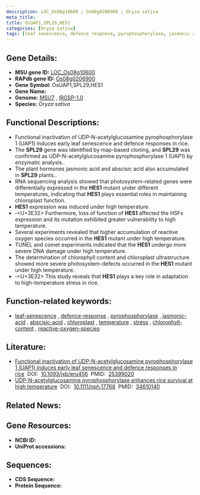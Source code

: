 ```yaml
---
description: LOC_Os08g10600 ; Os08g0206900 ; Oryza sativa
meta_title:
title: OsUAP1,SPL29,HES1
categories: [Oryza sativa]
tags: [leaf senescence, defence response, pyrophosphorylase, jasmonic acid, abscisic acid, chloroplast, temperature, stress, chlorophyll content, reactive oxygen species]
---
```


## Gene Details:
- **MSU gene ID:** [LOC_Os08g10600](http://rice.uga.edu/cgi-bin/ORF_infopage.cgi?orf=LOC_Os08g10600)  
- **RAPdb gene ID:** [Os08g0206900](https://rapdb.dna.affrc.go.jp/locus/?name=Os08g0206900)  
- **Gene Symbol:** OsUAP1,SPL29,HES1
- **Gene Name:**
- **Genome:**  [MSU7](http://rice.uga.edu/)&nbsp;,&nbsp;[IRGSP-1.0](https://rapdb.dna.affrc.go.jp/download/irgsp1.html)
- **Species:** *Oryza sativa*

## Functional Descriptions:
   - Functional inactivation of UDP-N-acetylglucosamine pyrophosphorylase 1 (UAP1) induces early leaf senescence and defence responses in rice.
   - The **SPL29** gene was identified by map-based cloning, and **SPL29** was confirmed as UDP-N-acetylglucosamine pyrophosphorylase 1 (UAP1) by enzymatic analysis..
   - The plant hormones jasmonic acid and abscisic acid also accumulated in **SPL29** plants..
   - RNA sequencing analysis showed that photosystem-related genes were differentially expressed in the **HES1** mutant under different temperatures, indicating that **HES1** plays essential roles in maintaining chloroplast function.
   - **HES1** expression was induced under high temperature.
   - ‐<f5><U+3E32> Furthermore, loss of function of **HES1** affected the HSFs expression and its mutation exhibited greater vulnerability to high temperature.
   - Several experiments revealed that higher accumulation of reactive oxygen species occurred in the **HES1** mutant under high temperature.
   - TUNEL and comet experiments indicated that the **HES1** undergo more severe DNA damage under high temperature.
   - The determination of chlorophyll content and chloroplast ultrastructure showed more severe photosystem-defects occurred in the **HES1** mutant under high temperature.
   - ‐<f5><U+3E32> This study reveals that **HES1** plays a key role in adaptation to high-temperature stress in rice.

## Function-related keywords:
   - [leaf-senescence](/tags/leaf-senescence/)&nbsp;,&nbsp;[defence-response](/tags/defence-response/)&nbsp;,&nbsp;[pyrophosphorylase](/tags/pyrophosphorylase/)&nbsp;,&nbsp;[jasmonic-acid](/tags/jasmonic-acid/)&nbsp;,&nbsp;[abscisic-acid](/tags/abscisic-acid/)&nbsp;,&nbsp;[chloroplast](/tags/chloroplast/)&nbsp;,&nbsp;[temperature](/tags/temperature/)&nbsp;,&nbsp;[stress](/tags/stress/)&nbsp;,&nbsp;[chlorophyll-content](/tags/chlorophyll-content/)&nbsp;,&nbsp;[reactive-oxygen-species](/tags/reactive-oxygen-species/)

## Literature:
   - [Functional inactivation of UDP-N-acetylglucosamine pyrophosphorylase 1 (UAP1) induces early leaf senescence and defence responses in rice](https://www.doi.org/10.1093/jxb/eru456)&nbsp;&nbsp;DOI:&nbsp;&nbsp;[10.1093/jxb/eru456](https://www.doi.org/10.1093/jxb/eru456)&nbsp;&nbsp;PMID:&nbsp;&nbsp;[25399020](https://pubmed.ncbi.nlm.nih.gov/25399020/)
   - [UDP-N-acetylglucosamine pyrophosphorylase enhances rice survival at high temperature](https://www.doi.org/10.1111/nph.17768)&nbsp;&nbsp;DOI:&nbsp;&nbsp;[10.1111/nph.17768](https://www.doi.org/10.1111/nph.17768)&nbsp;&nbsp;PMID:&nbsp;&nbsp;[34610140](https://pubmed.ncbi.nlm.nih.gov/34610140/)

## Related News:

## Gene Resources:
- **NCBI ID:**  []()
- **UniProt accessions:** [](https://www.uniprot.org/uniprotkb//entry)

## Sequences:
- **CDS Sequence:**
- **Protein Sequence:**

